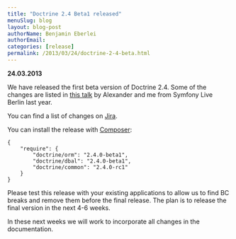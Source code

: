 ```yaml
---
title: "Doctrine 2.4 Beta1 released"
menuSlug: blog
layout: blog-post
authorName: Benjamin Eberlei
authorEmail:
categories: [release]
permalink: /2013/03/24/doctrine-2-4-beta.html
---
```

**24.03.2013**

We have released the first beta version of Doctrine 2.4. Some of the
changes are listed in [this
talk](https://speakerdeck.com/asm89/what-is-new-in-doctrine) by
Alexander and me from Symfony Live Berlin last year.

You can find a list of changes on
[Jira](http://www.doctrine-project.org/jira/issues/?jql=project%20in%20(DDC%2C%20DBAL%2C%20DCOM)%20AND%20fixVersion%20%3D%20%222.4%22%20AND%20status%20%3D%20Resolved%20ORDER%20BY%20priority%20DESC).

You can install the release with [Composer](http://www.packagist.org):

    {
        "require": {
            "doctrine/orm": "2.4.0-beta1",
            "doctrine/dbal": "2.4.0-beta1",
            "doctrine/common": "2.4.0-rc1"
        }
    }

Please test this release with your existing applications to allow us to
find BC breaks and remove them before the final release. The plan is to
release the final version in the next 4-6 weeks.

In these next weeks we will work to incorporate all changes in the
documentation.
